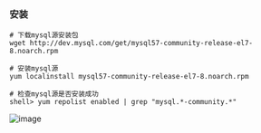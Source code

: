 ### 安装
```shell
# 下载mysql源安装包
wget http://dev.mysql.com/get/mysql57-community-release-el7-8.noarch.rpm

# 安装mysql源
yum localinstall mysql57-community-release-el7-8.noarch.rpm

# 检查mysql源是否安装成功
shell> yum repolist enabled | grep "mysql.*-community.*"
```
![image](https://github.com/shunui/shunui.github.io/blob/master/images/mysql/centos7installmysql.png)